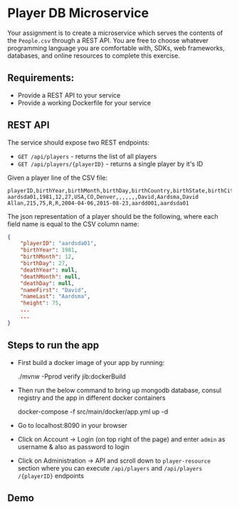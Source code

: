 # Player DB Microservice

Your assignment is to create a microservice which serves the contents of the `People.csv` through a
REST API. You are free to choose whatever programming language you are comfortable with, SDKs, web
frameworks, databases, and online resources to complete this exercise.

## Requirements:

- Provide a REST API to your service
- Provide a working Dockerfile for your service

## REST API

The service should expose two REST endpoints:

- `GET /api/players` - returns the list of all players
- `GET /api/players/{playerID}` - returns a single player by it's ID

Given a player line of the CSV file:

```
playerID,birthYear,birthMonth,birthDay,birthCountry,birthState,birthCity,deathYear,deathMonth,deathDay,deathCountry,deathState,deathCity,nameFirst,nameLast,nameGiven,weight,height,bats,throws,debut,finalGame,retroID,bbrefID
aardsda01,1981,12,27,USA,CO,Denver,,,,,,,David,Aardsma,David Allan,215,75,R,R,2004-04-06,2015-08-23,aardd001,aardsda01
```

The json representation of a player should be the following, where each field name is equal to the CSV column name:

```json
{
    "playerID": "aardsda01",
    "birthYear": 1981,
    "birthMonth": 12,
    "birthDay": 27,
    "deathYear": null,
    "deathMonth": null,
    "deathDay": null,
    "nameFirst": "David",
    "nameLast": "Aardsma",
    "height": 75,
    ...
    ...
}
```

## Steps to run the app

- First build a docker image of your app by running:

  ./mvnw -Pprod verify jib:dockerBuild

- Then run the below command to bring up mongodb database, consul registry and the app in different docker containers

  docker-compose -f src/main/docker/app.yml up -d

- Go to localhost:8090 in your browser

- Click on Account -> Login (on top right of the page) and enter `admin` as username & also as password to login

- Click on Administration -> API and scroll down to `player-resource` section where you can execute `/api/players` and `​/api​/players​/{playerID}` endpoints

## Demo
